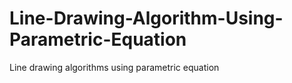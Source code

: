 # Line-Drawing-Algorithm-Using-Parametric-Equation
Line drawing algorithms using parametric equation
